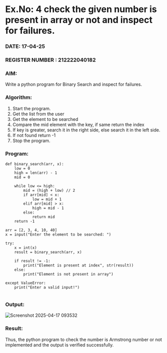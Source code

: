 # Ex.No: 4 check the given number is present in array or not and inspect for failures.
### DATE: 17-04-25                                                                           
### REGISTER NUMBER : 212222040182
### AIM: 
Write a python program for Binary Search and inspect for failures.

### Algorithm:
 1. Start the program.
 2. Get the list from the user
 3. Get the element to be searched
 4. Compare the mid element with the key, if same return the index
 5. If key is greater, search it in the right side, else search it in the left side.
 6. If not found return -1
 7. Stop the program.

### Program:
```
def binary_search(arr, x):
    low = 0
    high = len(arr) - 1
    mid = 0

    while low <= high:
        mid = (high + low) // 2
        if arr[mid] < x:
            low = mid + 1
        elif arr[mid] > x:
            high = mid - 1
        else:
            return mid 
    return -1  

arr = [2, 3, 4, 10, 40]
x = input("Enter the element to be searched: ")

try:
    x = int(x)  
    result = binary_search(arr, x) 

    if result != -1:
        print("Element is present at index", str(result))
    else:
        print("Element is not present in array")

except ValueError:
    print("Enter a valid input!")  


```




### Output:
![Screenshot 2025-04-17 093532](https://github.com/user-attachments/assets/e2567f04-d944-4743-abc3-bb1d8a36a68d)






### Result:
Thus, the python program to check the number is Armstrong number or not implemented and the output is verified successfully.


